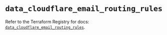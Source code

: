 # `data_cloudflare_email_routing_rules`

Refer to the Terraform Registry for docs: [`data_cloudflare_email_routing_rules`](https://registry.terraform.io/providers/cloudflare/cloudflare/5.4.0/docs/data-sources/email_routing_rules).
